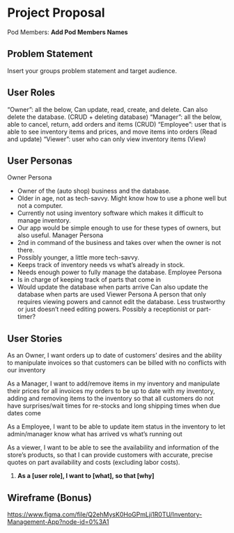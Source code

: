 # Project Proposal

Pod Members: **Add Pod Members Names**

## Problem Statement

Insert your groups problem statement and target audience.

## User Roles

“Owner”: all the below, Can update, read, create, and delete. Can also delete the database. (CRUD + deleting database)
“Manager”: all the below, able to cancel, return, add orders and items (CRUD)
“Employee”: user that is able to see inventory items and prices, and move items into orders (Read and update)
“Viewer”: user who can only view inventory items (View)


## User Personas
Owner Persona
- Owner of the (auto shop) business and the database.
- Older in age, not as tech-savvy. Might know how to use a phone well but not a computer.
- Currently not using inventory software which makes it difficult to manage inventory.
- Our app would be simple enough to use for these types of owners, but also useful.
Manager Persona
- 2nd in command of the business and takes over when the owner is not there.
- Possibly younger, a little more tech-savvy.
- Keeps track of inventory needs vs what’s already in stock.
- Needs enough power to fully manage the database. 
Employee Persona
- Is in charge of keeping track of parts that come in
- Would update the database when parts arrive
Can also update the database when parts are used
Viewer Persona
A person that only requires viewing powers and cannot edit the database.
Less trustworthy or just doesn’t need editing powers. Possibly a receptionist or part-timer?


## User Stories

As an Owner, I want orders up to date of customers’ desires and the ability to manipulate invoices so that customers can be billed with no conflicts with our inventory

As a Manager, I want to add/remove items in my inventory and manipulate their prices for all invoices my orders to be up to date with my inventory, adding and removing items to the inventory so that all customers do not have surprises/wait times for re-stocks and long shipping times when due dates come

As a Employee, I want to be able to update item status in the inventory to let admin/manager know what has arrived vs what’s running out

As a viewer, I want to be able to see the availability and information of the store’s products, so that I can provide customers with accurate, precise quotes on part availability and costs (excluding labor costs).


1. **As a [user role], I want to [what], so that [why]**

## Wireframe (Bonus)

https://www.figma.com/file/Q2ehMysK0HoGPmLji1R0TU/Inventory-Management-App?node-id=0%3A1

